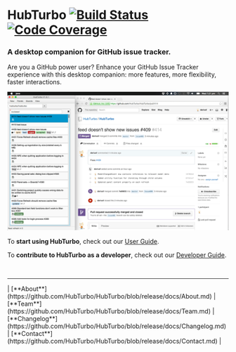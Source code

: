 # HubTurbo [![Build Status](https://img.shields.io/travis/HubTurbo/HubTurbo.svg?style=flat)](https://travis-ci.org/HubTurbo/HubTurbo) [![Code Coverage](https://img.shields.io/coveralls/HubTurbo/HubTurbo.svg?style=flat)](https://coveralls.io/r/HubTurbo/HubTurbo)

### A desktop companion for GitHub issue tracker.

Are you a GitHub power user? Enhance your GitHub Issue Tracker experience with this desktop companion: more features, more flexibility, faster interactions. 

![](https://github.com/HubTurbo/HubTurbo/blob/release/docs/images/getting-started/bothViewsScreenshot.png?raw=true)

To **start using HubTurbo**, check out our [User Guide](https://github.com/HubTurbo/HubTurbo/blob/release/docs/User-Guide.md).

To **contribute to HubTurbo as a developer**, check out our [Developer Guide](docs/Developer-Guide.md).

<br>
<hr>
| [**About**](https://github.com/HubTurbo/HubTurbo/blob/release/docs/About.md)
| [**Team**](https://github.com/HubTurbo/HubTurbo/blob/release/docs/Team.md) 
| [**Changelog**](https://github.com/HubTurbo/HubTurbo/blob/release/docs/Changelog.md) 
| [**Contact**](https://github.com/HubTurbo/HubTurbo/blob/release/docs/Contact.md)
|